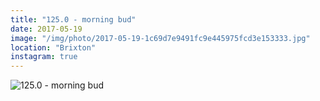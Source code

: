 ```yaml
---
title: "125.0 - morning bud"
date: 2017-05-19
image: "/img/photo/2017-05-19-1c69d7e9491fc9e445975fcd3e153333.jpg"
location: "Brixton"
instagram: true
---
```


![125.0 - morning bud](/img/photo/2017-05-19-1c69d7e9491fc9e445975fcd3e153333.jpg)
